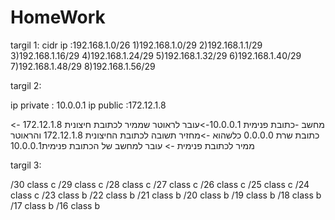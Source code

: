 # HomeWork
 targil 1:
cidr ip :192.168.1.0/26
1)192.168.1.0/29
2)192.168.1.1/29
3)192.168.1.16/29
4)192.168.1.24/29
5)192.168.1.32/29
6)192.168.1.40/29
7)192.168.1.48/29
8)192.168.1.56/29

 targil 2:
 
ip private  : 10.0.0.1
ip public :172.12.1.8

מחשב -כתובת פנימית 10.0.0.1->עובר לראוטר  שממיר לכתובת  חיצונית 172.12.1.8 -> כתובת שרת 0.0.0.0 כלשהוא ->מחזיר תשובה לכתובת החיצונית 172.12.1.8 והראוטר ממיר לכתובת פנימית  -> עובר למחשב של הכתובת פנימית10.0.0.1 

  targil 3:
  
  /30 class c
  /29 class c
  /28 class c
  /27 class c
  /26 class c
  /25 class c
  /24 class c
  /23 class b
  /22 class b
  /21 class b
  /20 class b
  /19 class b
  /18 class b
  /17 class b
  /16 class b
